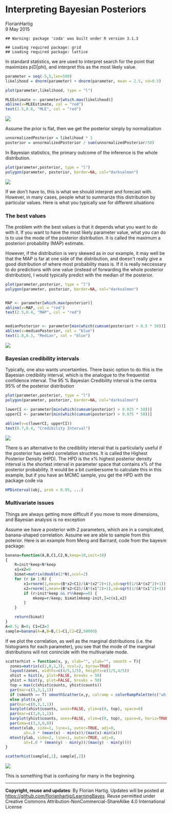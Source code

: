 # Interpreting Bayesian Posteriors
FlorianHartig  
9 May 2015  





```
## Warning: package 'coda' was built under R version 3.1.3
```

```
## Loading required package: grid
## Loading required package: lattice
```





In standard statistics, we are used to interpret search for the point that maximizes p(D|phi), and interpret this as the most likely value. 



```r
parameter = seq(-5,5,len=500)
likelihood = dnorm(parameter) + dnorm(parameter, mean = 2.5, sd=0.5)

plot(parameter,likelihood, type = "l")

MLEEstimate <- parameter[which.max(likelihood)]
abline(v=MLEEstimate, col = "red")
text(2.5,0.8, "MLE", col = "red")
```

![](Posterior_files/figure-html/unnamed-chunk-2-1.png) 

Assume the prior is flat, then we get the posterior simply by normalization


```r
unnormalizedPosterior = likelihood * 1 
posterior = unnormalizedPosterior / sum(unnormalizedPosterior/50) 
```

In Bayesian statistics, the primary outcome of the inference is the whole distribution. 


```r
plot(parameter,posterior, type = "l")
polygon(parameter, posterior, border=NA, col="darksalmon")
```

![](Posterior_files/figure-html/unnamed-chunk-4-1.png) 

If we don't have to, this is what we should interpret and forecast with. However, in many cases, people what to summarize this distribution by particular values. Here is what you typically use for different situations

### The best values 

The problem with the best values is that it depends what you want to do with it. If you want to have the most likely parameter value, what you can do is to use the mode of the posterior distribution. It is called the maximum a posteriori probability (MAP) estimate. 

However, if the distribution is very skewed as in our example, it may well be that the MAP is far at one side of the distribution, and doesn't really give a good distribution of where most probability mass is. If it is really neccessary to do predictions with one value (instead of forwarding the whole posterior distribution), I would typically predict with the median of the posterior. 



```r
plot(parameter,posterior, type = "l")
polygon(parameter, posterior, border=NA, col="darksalmon")


MAP <- parameter[which.max(posterior)]
abline(v=MAP, col = "red")
text(2.5,0.4, "MAP", col = "red")


medianPosterior <- parameter[min(which(cumsum(posterior) > 0.5 * 50))]
abline(v=medianPosterior, col = "blue")
text(1.8,0.3, "Median", col = "blue")
```

![](Posterior_files/figure-html/unnamed-chunk-5-1.png) 

### Bayesian credibility intervals

Typically, one also wants uncertainties. There basic option to do this is the Bayesian credibility interval, which is the analogue to the frequentist confidence interval. The 95 % Bayesian Credibility interval is the centra 95% of the posterior distribution



```r
plot(parameter,posterior, type = "l")
polygon(parameter, posterior, border=NA, col="darksalmon")

lowerCI <- parameter[min(which(cumsum(posterior) > 0.025 * 50))]
upperCI <- parameter[min(which(cumsum(posterior) > 0.975 * 50))]

abline(v=c(lowerCI, upperCI))
text(0.7,0.4, "Credibility Interval")
```

![](Posterior_files/figure-html/unnamed-chunk-6-1.png) 

There is an alternative to the credibility interval that is particularly useful if the posterior has weird correlation structres. It is called the Highest Posterior Density (HPD). The HPD is the x% highest posterior density interval is the shortest interval in parameter space that contains x% of the posterior probability. It would be a bit cumbersome to calculate this in this example, but if you have an MCMC sample, you get the HPD with the package code via


```r
HPDinterval(obj, prob = 0.95, ...)
```


### Multivariate issues

Things are always getting more difficult if you move to more dimensions, and Bayesian analysis is no exception 

Assume we have a posterior with 2 parameters, which are in a complcated, banana-shaped correlation. Assume we are able to sample from this poterior. Here is an example from Meng and Barnard, code from the bayesm package:


```r
banana=function(A,B,C1,C2,N,keep=10,init=10)
{
    R=init*keep+N*keep
    x1=x2=0
    bimat=matrix(double(2*N),ncol=2)
    for (r in 1:R) {
        x1=rnorm(1,mean=(B*x2+C1)/(A*(x2^2)+1),sd=sqrt(1/(A*(x2^2)+1)))
        x2=rnorm(1,mean=(B*x2+C2)/(A*(x1^2)+1),sd=sqrt(1/(A*(x1^2)+1)))
        if (r>init*keep && r%%keep==0) {
            mkeep=r/keep; bimat[mkeep-init,]=c(x1,x2)
        }
    }

    return(bimat)
}
A=0.5; B=0; C1=C2=3
sample=banana(A=A,B=B,C1=C1,C2=C2,50000)
```


If we plot the correlation, as well as the marginal distributions (i.e. the histograms for each parameter), you see that the mode of the marginal distributions will not conincide with the multivariate mode.


```r
scatterhist = function(x, y, xlab="", ylab="", smooth = T){
  zones=matrix(c(2,0,1,3), ncol=2, byrow=TRUE)
  layout(zones, widths=c(4/5,1/5), heights=c(1/5,4/5))
  xhist = hist(x, plot=FALSE, breaks = 50)
  yhist = hist(y, plot=FALSE, breaks = 50)
  top = max(c(xhist$counts, yhist$counts))
  par(mar=c(3,3,1,1))
  if (smooth == T) smoothScatter(x,y, colramp = colorRampPalette(c("white", "darkorange", "darkred", "black")))
  else plot(x,y)
  par(mar=c(0,3,1,1))
  barplot(xhist$counts, axes=FALSE, ylim=c(0, top), space=0)
  par(mar=c(3,0,1,1))
  barplot(yhist$counts, axes=FALSE, xlim=c(0, top), space=0, horiz=TRUE)
  par(oma=c(3,3,0,0))
  mtext(xlab, side=1, line=1, outer=TRUE, adj=0, 
        at=.8 * (mean(x) - min(x))/(max(x)-min(x)))
  mtext(ylab, side=2, line=1, outer=TRUE, adj=0, 
        at=(.8 * (mean(y) - min(y))/(max(y) - min(y))))
}

scatterhist(sample[,1], sample[,2])
```

![](Posterior_files/figure-html/unnamed-chunk-9-1.png) 


This is something that is confusing for many in the beginning. 








---
**Copyright, reuse and updates**: By Florian Hartig. Updates will be posted at https://github.com/florianhartig/LearningBayes. Reuse permitted under Creative Commons Attribution-NonCommercial-ShareAlike 4.0 International License

